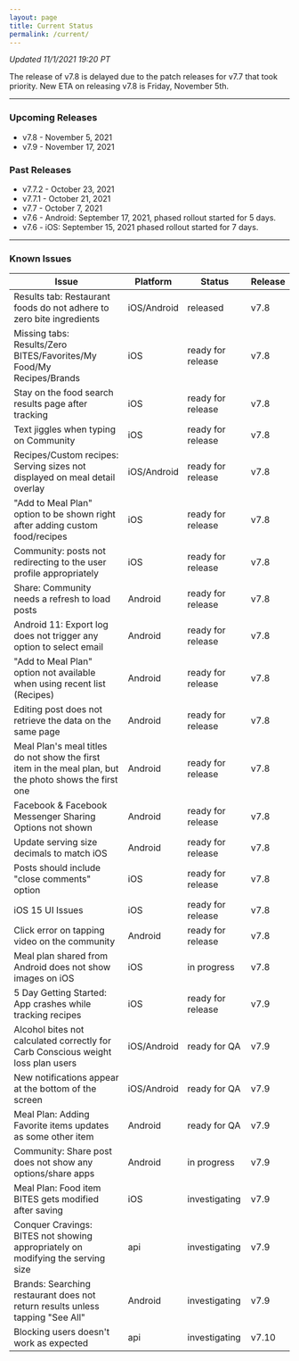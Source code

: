 ```yaml
---
layout: page
title: Current Status
permalink: /current/
---
```


_Updated 11/1/2021 19:20 PT_

The release of v7.8 is delayed due to the patch releases for v7.7 that took priority. New ETA on releasing v7.8 is Friday, November 5th. 

***

### Upcoming Releases
- v7.8    - November 5, 2021
- v7.9    - November 17, 2021
 
### Past Releases
- v7.7.2  - October 23, 2021
- v7.7.1  - October 21, 2021
- v7.7    - October 7, 2021
- v7.6    - Android: September 17, 2021, phased rollout started for 5 days.
- v7.6    - iOS: September 15, 2021 phased rollout started for 7 days.

***

### Known Issues

|Issue                          |Platform   | Status    | Release           |
| ---                           | ---       | ---       | ---               |
|Results tab: Restaurant foods do not adhere to zero bite ingredients |iOS/Android|released | v7.8|
|Missing tabs: Results/Zero BITES/Favorites/My Food/My Recipes/Brands |iOS|ready for release| v7.8|
|Stay on the food search results page after tracking|iOS|ready for release| v7.8|
|Text jiggles when typing on Community|iOS|ready for release| v7.8|
|Recipes/Custom recipes: Serving sizes not displayed on meal detail overlay |iOS/Android|ready for release| v7.8|
|"Add to Meal Plan" option to be shown right after adding custom food/recipes |iOS|ready for release| v7.8|
|Community: posts not redirecting to the user profile appropriately |iOS|ready for release| v7.8|
|Share: Community needs a refresh to load posts |Android|ready for release| v7.8|
|Android 11: Export log does not trigger any option to select email |Android|ready for release| v7.8|
|"Add to Meal Plan" option not available when using recent list (Recipes) |Android|ready for release| v7.8|
|Editing post does not retrieve the data on the same page |Android|ready for release| v7.8|
|Meal Plan's meal titles do not show the first item in the meal plan, but the photo shows the first one |Android|ready for release| v7.8|
|Facebook & Facebook Messenger Sharing Options not shown  |Android|ready for release| v7.8|
|Update serving size decimals to match iOS|Android|ready for release| v7.8|
|Posts should include "close comments" option |iOS|ready for release| v7.8|
|iOS 15 UI Issues|iOS|ready for release| v7.8|
|Click error on tapping video on the community |Android|ready for release| v7.8|
|Meal plan shared from Android does not show images on iOS|iOS|in progress| v7.8|
|5 Day Getting Started: App crashes while tracking recipes |iOS|ready for release| v7.9|
|Alcohol bites not calculated correctly for Carb Conscious weight loss plan users |iOS/Android|ready for QA| v7.9|
|New notifications appear at the bottom of the screen |iOS/Android|ready for QA| v7.9|
|Meal Plan: Adding Favorite items updates as some other item|Android|ready for QA| v7.9|
|Community: Share post does not show any options/share apps|Android|in progress| v7.9|
|Meal Plan: Food item BITES gets modified after saving|iOS|investigating| v7.9|
|Conquer Cravings: BITES not showing appropriately on modifying the serving size|api|investigating| v7.9|
|Brands: Searching restaurant does not return results unless tapping "See All"|Android|investigating| v7.9|
|Blocking users doesn't work as expected|api|investigating| v7.10|
